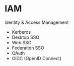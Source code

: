 # IAM
Identity &amp; Access Management

- Kerberos
- Desktop SSO
- Web SSO
- Federation SSO
- OAuth
- OIDC (OpenID Connect)
